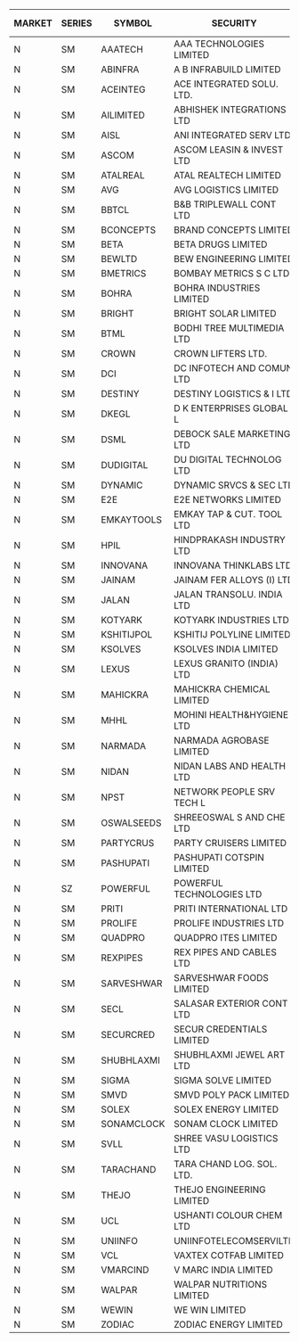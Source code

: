 


| MARKET | SERIES | SYMBOL | SECURITY | PREV CL PR | OPEN PRICE | HIGH PRICE | LOW PRICE | CLOSE PRICE | NET TRDVAL | NET TRDQTY | CORP IND | HI 52 WK | LO 52 WK |
| ----- | ----- | ----- | ----- | ----- | ----- | ----- | ----- | ----- | ----- | ----- | ----- | ----- | ----- |
| N | SM | AAATECH | AAA TECHNOLOGIES LIMITED | 60.00 | 60.00 | 60.00 | 60.00 | 60.00 | 180000.00 | 3000 |  | 72.45 | 42.00 |
| N | SM | ABINFRA | A B INFRABUILD LIMITED | 6.35 | 6.65 | 6.65 | 6.05 | 6.05 | 50800.00 | 8000 |  | 11.15 | 5.00 |
| N | SM | ACEINTEG | ACE INTEGRATED SOLU. LTD. | 25.60 | 25.60 | 25.60 | 25.60 | 25.60 | 115200.00 | 4500 |  | 25.60 | 14.45 |
| N | SM | AILIMITED | ABHISHEK INTEGRATIONS LTD | 23.75 | 22.60 | 22.60 | 22.60 | 22.60 | 67800.00 | 3000 |  | 38.60 | 19.00 |
| N | SM | AISL | ANI INTEGRATED SERV LTD. | 47.50 | 50.00 | 50.00 | 50.00 | 50.00 | 60000.00 | 1200 |  | 71.00 | 19.55 |
| N | SM | ASCOM | ASCOM LEASIN & INVEST LTD | 78.00 | 81.00 | 81.00 | 81.00 | 81.00 | 324000.00 | 4000 |  | 81.00 | 30.00 |
| N | SM | ATALREAL | ATAL REALTECH LIMITED | 144.85 | 142.00 | 151.90 | 140.05 | 151.55 | 3901440.00 | 27200 |  | 188.40 | 30.95 |
| N | SM | AVG | AVG LOGISTICS LIMITED | 63.65 | 60.50 | 66.75 | 60.50 | 66.75 | 370500.00 | 6000 |  | 83.00 | 40.65 |
| N | SM | BBTCL | B&B TRIPLEWALL CONT LTD | 146.20 | 153.40 | 153.50 | 145.00 | 153.50 | 7310400.00 | 48000 |  | 153.50 | 37.50 |
| N | SM | BCONCEPTS | BRAND CONCEPTS LIMITED | 38.00 | 39.90 | 39.90 | 39.05 | 39.45 | 473700.00 | 12000 |  | 48.00 | 14.55 |
| N | SM | BETA | BETA DRUGS LIMITED | 499.50 | 490.00 | 510.00 | 482.00 | 510.00 | 1394400.00 | 2800 |  | 665.00 | 104.80 |
| N | SM | BEWLTD | BEW ENGINEERING LIMITED | 432.90 | 454.50 | 454.50 | 454.50 | 454.50 | 4545000.00 | 10000 |  | 454.50 | 228.15 |
| N | SM | BMETRICS | BOMBAY METRICS S C LTD | 125.00 | 123.00 | 123.00 | 120.40 | 120.40 | 879420.00 | 7200 |  | 144.10 | 117.90 |
| N | SM | BOHRA | BOHRA INDUSTRIES LIMITED | 3.55 | 3.40 | 3.70 | 3.40 | 3.70 | 42400.00 | 12000 |  | 7.25 | .95 |
| N | SM | BRIGHT | BRIGHT SOLAR LIMITED | 5.00 | 5.25 | 5.25 | 4.95 | 5.05 | 1004700.00 | 198000 |  | 15.55 | 4.60 |
| N | SM | BTML | BODHI TREE MULTIMEDIA LTD | 148.15 | 148.00 | 155.55 | 145.00 | 154.25 | 2184000.00 | 14400 |  | 155.55 | 64.05 |
| N | SM | CROWN | CROWN LIFTERS LTD. | 29.65 | 28.20 | 30.30 | 28.20 | 28.20 | 3555500.00 | 125000 |  | 162.00 | 28.20 |
| N | SM | DCI | DC INFOTECH AND COMUN LTD | 71.50 | 74.10 | 74.10 | 74.10 | 74.10 | 222300.00 | 3000 |  | 96.75 | 40.00 |
| N | SM | DESTINY | DESTINY LOGISTICS & I LTD | 11.40 | 10.85 | 11.95 | 10.85 | 11.95 | 2176200.00 | 192000 |  | 15.35 | 10.85 |
| N | SM | DKEGL | D K ENTERPRISES GLOBAL L | 48.05 | 44.00 | 47.90 | 43.70 | 45.40 | 3239850.00 | 72000 |  | 50.40 | 35.10 |
| N | SM | DSML | DEBOCK SALE MARKETING LTD | 85.20 | 85.40 | 89.45 | 85.40 | 89.45 | 6928800.00 | 78000 |  | 89.45 | 5.75 |
| N | SM | DUDIGITAL | DU DIGITAL TECHNOLOG LTD | 142.50 | 145.00 | 148.00 | 145.00 | 147.95 | 1174900.00 | 8000 |  | 153.05 | 95.00 |
| N | SM | DYNAMIC | DYNAMIC SRVCS & SEC LTD | 40.00 | 39.95 | 39.95 | 39.95 | 39.95 | 79900.00 | 2000 |  | 48.90 | 35.00 |
| N | SM | E2E | E2E NETWORKS LIMITED | 62.45 | 62.45 | 65.00 | 59.35 | 59.35 | 3494400.00 | 58000 |  | 65.00 | 35.55 |
| N | SM | EMKAYTOOLS | EMKAY TAP & CUT. TOOL LTD | 204.00 | 195.00 | 214.20 | 195.00 | 214.20 | 2474280.00 | 12000 |  | 214.20 | 73.85 |
| N | SM | HPIL | HINDPRAKASH INDUSTRY LTD | 55.20 | 54.30 | 54.40 | 54.30 | 54.40 | 1141800.00 | 21000 |  | 93.90 | 45.40 |
| N | SM | INNOVANA | INNOVANA THINKLABS LTD. | 222.70 | 233.50 | 233.80 | 220.10 | 233.80 | 2075200.00 | 9000 |  | 233.80 | 70.25 |
| N | SM | JAINAM | JAINAM FER ALLOYS (I) LTD | 87.15 | 92.00 | 95.85 | 90.00 | 95.85 | 5492100.00 | 58000 |  | 107.75 | 69.70 |
| N | SM | JALAN | JALAN TRANSOLU. INDIA LTD | 10.00 | 9.85 | 9.85 | 9.85 | 9.85 | 29550.00 | 3000 |  | 14.90 | 2.75 |
| N | SM | KOTYARK | KOTYARK INDUSTRIES LTD | 86.00 | 82.00 | 94.60 | 77.45 | 90.30 | 13736800.00 | 158000 |  | 106.80 | 67.90 |
| N | SM | KSHITIJPOL | KSHITIJ POLYLINE LIMITED | 33.20 | 32.00 | 32.00 | 32.00 | 32.00 | 2986240.00 | 93320 |  | 45.65 | 19.85 |
| N | SM | KSOLVES | KSOLVES INDIA LIMITED | 310.00 | 309.00 | 309.00 | 295.00 | 304.40 | 18133100.00 | 60000 |  | 1718.20 | 295.00 |
| N | SM | LEXUS | LEXUS GRANITO (INDIA) LTD | 14.75 | 14.75 | 14.75 | 14.75 | 14.75 | 14750.00 | 1000 |  | 22.50 | 10.30 |
| N | SM | MAHICKRA | MAHICKRA CHEMICAL LIMITED | 77.05 | 77.00 | 77.00 | 76.50 | 76.50 | 230250.00 | 3000 |  | 96.50 | 75.00 |
| N | SM | MHHL | MOHINI HEALTH&HYGIENE LTD | 23.85 | 24.85 | 24.85 | 24.15 | 24.15 | 147000.00 | 6000 |  | 39.50 | 16.90 |
| N | SM | NARMADA | NARMADA AGROBASE LIMITED | 13.10 | 13.10 | 13.10 | 13.10 | 13.10 | 188640.00 | 14400 |  | 15.20 | 9.50 |
| N | SM | NIDAN | NIDAN LABS AND HEALTH LTD | 74.35 | 66.95 | 70.70 | 66.95 | 66.95 | 9346750.00 | 137000 |  | 70.70 | 66.95 |
| N | SM | NPST | NETWORK PEOPLE SRV TECH L | 61.25 | 60.00 | 63.00 | 49.05 | 62.00 | 1059360.00 | 17600 |  | 78.00 | 49.05 |
| N | SM | OSWALSEEDS | SHREEOSWAL S AND CHE LTD | 53.70 | 51.05 | 51.05 | 51.05 | 51.05 | 204200.00 | 4000 |  | 60.00 | 28.00 |
| N | SM | PARTYCRUS | PARTY CRUISERS LIMITED | 36.45 | 38.25 | 38.25 | 38.25 | 38.25 | 612000.00 | 16000 |  | 39.90 | 16.50 |
| N | SM | PASHUPATI | PASHUPATI COTSPIN LIMITED | 82.00 | 80.00 | 82.00 | 79.10 | 79.25 | 2416000.00 | 30400 |  | 99.00 | 50.00 |
| N | SZ | POWERFUL | POWERFUL TECHNOLOGIES LTD | 2.00 | 1.90 | 1.90 | 1.90 | 1.90 | 26600.00 | 14000 |  | 7.55 | 1.90 |
| N | SM | PRITI | PRITI INTERNATIONAL LTD | 69.30 | 70.00 | 70.00 | 65.85 | 65.85 | 3024640.00 | 44800 |  | 284.90 | 57.25 |
| N | SM | PROLIFE | PROLIFE INDUSTRIES LTD | 121.25 | 121.25 | 121.25 | 115.20 | 115.20 | 2437350.00 | 21000 |  | 131.60 | 39.75 |
| N | SM | QUADPRO | QUADPRO ITES LIMITED | 13.85 | 13.80 | 13.80 | 13.00 | 13.00 | 477300.00 | 36000 |  | 18.80 | 13.00 |
| N | SM | REXPIPES | REX PIPES AND CABLES LTD | 44.25 | 45.00 | 45.00 | 45.00 | 45.00 | 180000.00 | 4000 |  | 64.35 | 26.00 |
| N | SM | SARVESHWAR | SARVESHWAR FOODS LIMITED | 22.50 | 23.00 | 23.60 | 23.00 | 23.60 | 337920.00 | 14400 |  | 37.85 | 11.70 |
| N | SM | SECL | SALASAR EXTERIOR CONT LTD | 37.80 | 36.00 | 36.00 | 35.95 | 35.95 | 215850.00 | 6000 |  | 48.55 | 9.90 |
| N | SM | SECURCRED | SECUR CREDENTIALS LIMITED | 34.05 | 35.75 | 35.75 | 35.75 | 35.75 | 128700.00 | 3600 |  | 36.25 | 12.00 |
| N | SM | SHUBHLAXMI | SHUBHLAXMI JEWEL ART LTD | 13.00 | 12.40 | 13.55 | 12.35 | 13.55 | 76600.00 | 6000 |  | 26.80 | 11.20 |
| N | SM | SIGMA | SIGMA SOLVE LIMITED | 384.30 | 403.50 | 403.50 | 398.00 | 403.50 | 6033300.00 | 15000 |  | 403.50 | 33.80 |
| N | SM | SMVD | SMVD POLY PACK LIMITED | 17.60 | 18.45 | 18.45 | 18.45 | 18.45 | 221400.00 | 12000 |  | 24.40 | 7.40 |
| N | SM | SOLEX | SOLEX ENERGY LIMITED | 47.00 | 49.25 | 49.25 | 44.65 | 44.65 | 464500.00 | 10000 |  | 68.45 | 26.30 |
| N | SM | SONAMCLOCK | SONAM CLOCK LIMITED | 67.35 | 67.50 | 68.00 | 67.50 | 67.95 | 610350.00 | 9000 |  | 70.20 | 39.00 |
| N | SM | SVLL | SHREE VASU LOGISTICS LTD | 106.00 | 105.00 | 105.00 | 105.00 | 105.00 | 105000.00 | 1000 |  | 106.00 | 76.00 |
| N | SM | TARACHAND | TARA CHAND LOG. SOL. LTD. | 42.90 | 41.50 | 42.00 | 41.50 | 42.00 | 250400.00 | 6000 |  | 52.35 | 26.00 |
| N | SM | THEJO | THEJO ENGINEERING LIMITED | 877.45 | 875.00 | 875.00 | 850.00 | 851.60 | 2434162.50 | 2850 |  | 3950.00 | 826.00 |
| N | SM | UCL | USHANTI COLOUR CHEM LTD | 57.00 | 61.00 | 61.00 | 60.50 | 60.50 | 243000.00 | 4000 |  | 61.60 | 25.00 |
| N | SM | UNIINFO | UNIINFOTELECOMSERVILTD | 29.75 | 31.20 | 31.20 | 31.20 | 31.20 | 436800.00 | 14000 |  | 31.20 | 15.50 |
| N | SM | VCL | VAXTEX COTFAB LIMITED | 112.50 | 113.50 | 117.50 | 113.00 | 117.50 | 858000.00 | 7500 |  | 117.50 | 17.00 |
| N | SM | VMARCIND | V MARC INDIA LIMITED | 31.00 | 30.00 | 30.00 | 30.00 | 30.00 | 180000.00 | 6000 |  | 45.00 | 25.35 |
| N | SM | WALPAR | WALPAR NUTRITIONS LIMITED | 30.45 | 28.95 | 31.85 | 28.95 | 31.85 | 237900.00 | 8000 |  | 51.50 | 28.95 |
| N | SM | WEWIN | WE WIN LIMITED | 33.70 | 33.00 | 34.00 | 33.00 | 33.95 | 404700.00 | 12000 |  | 55.15 | 13.05 |
| N | SM | ZODIAC | ZODIAC ENERGY LIMITED | 29.70 | 28.25 | 29.70 | 28.25 | 28.95 | 231800.00 | 8000 |  | 32.60 | 12.25 |



